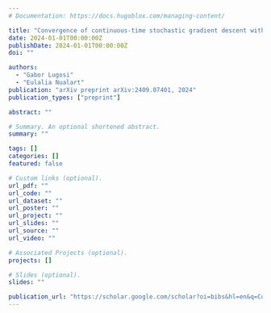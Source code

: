 ```yaml
---
# Documentation: https://docs.hugoblox.com/managing-content/

title: "Convergence of continuous-time stochastic gradient descent with applications to linear deep neural networks"
date: 2024-01-01T00:00:00Z
publishDate: 2024-01-01T00:00:00Z
doi: ""

authors:
  - "Gabor Lugosi"
  - "Eulalia Nualart"
publication: "arXiv preprint arXiv:2409.07401, 2024"
publication_types: ["preprint"]

abstract: ""

# Summary. An optional shortened abstract.
summary: ""

tags: []
categories: []
featured: false

# Custom links (optional).
url_pdf: ""
url_code: ""
url_dataset: ""
url_poster: ""
url_project: ""
url_slides: ""
url_source: ""
url_video: ""

# Associated Projects (optional).
projects: []

# Slides (optional).
slides: ""

publication_url: "https://scholar.google.com/scholar?oi=bibs&hl=en&q=Convergence+of+continuous-time+stochastic+gradient+descent+with+applications+to+linear+deep+neural+networks"
---
```

